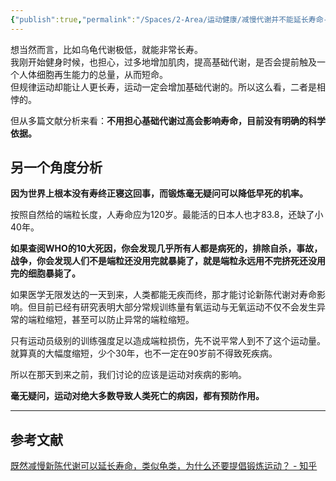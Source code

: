 ```yaml
---
{"publish":true,"permalink":"/Spaces/2-Area/运动健康/减慢代谢并不能延长寿命-生命速率理论.md","title":"减慢代谢并不能延长寿命-生命速率理论","created":"2022-10-18","modified":"2023-03-14","published":"2025-07-12T18:21:05.697+08:00","cssclasses":""}
---
```



想当然而言，比如乌龟代谢极低，就能非常长寿。  
我刚开始健身时候，也担心，过多地增加肌肉，提高基础代谢，是否会提前触及一个人体细胞再生能力的总量，从而短命。  
但规律运动却能让人更长寿，运动一定会增加基础代谢的。所以这么看，二者是相悖的。

但从多篇文献分析来看：**不用担心基础代谢过高会影响寿命，目前没有明确的科学依据。**

## 另一个角度分析

**因为世界上根本没有寿终正寝这回事，而锻炼毫无疑问可以降低早死的机率。**

按照自然给的端粒长度，人寿命应为120岁。最能活的日本人也才83.8，还缺了小40年。

**如果查阅WHO的10大死因，你会发现几乎所有人都是病死的，排除自杀，事故，战争，你会发现人们不是端粒还没用完就暴毙了，就是端粒永远用不完挤死还没用完的细胞暴毙了。**

如果医学无限发达的一天到来，人类都能无疾而终，那才能讨论新陈代谢对寿命影响。但目前已经有研究表明大部分常规训练量有氧运动与无氧运动不仅不会发生异常的端粒缩短，甚至可以防止异常的端粒缩短。

只有运动员级别的训练强度足以造成端粒损伤，先不说平常人到不了这个运动量。就算真的大幅度缩短，少个30年，也不一定在90岁前不得致死疾病。

所以在那天到来之前，我们讨论的应该是运动对疾病的影响。

**毫无疑问，运动对绝大多数导致人类死亡的病因，都有预防作用。**

---

## 参考文献

[既然减慢新陈代谢可以延长寿命，类似龟类，为什么还要提倡锻炼运动？ - 知乎](https://www.zhihu.com/question/23181351/answer/2715193167)
